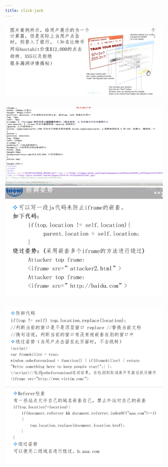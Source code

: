 ```yaml
---
title: click-jack
---
```


## ![image.png](/assets/pages_click-jack_1614148927326_0.png)
## ![image.png](/assets/pages_click-jack_1614149191192_0.png) ![image.png](/assets/pages_click-jack_1614149313416_0.png)
## ![image.png](/assets/pages_click-jack_1614149379408_0.png) ![image.png](/assets/pages_click-jack_1614149465622_0.png)
##
##
##
##
